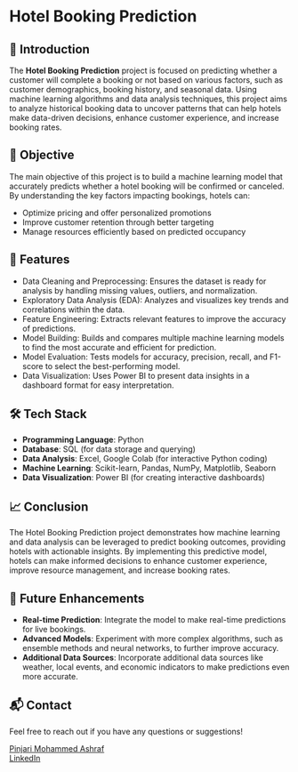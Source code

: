 # Hotel Booking Prediction

## 📘 Introduction
The **Hotel Booking Prediction** project is focused on predicting whether a customer will complete a booking or not based on various factors, such as customer demographics, booking history, and seasonal data. Using machine learning algorithms and data analysis techniques, this project aims to analyze historical booking data to uncover patterns that can help hotels make data-driven decisions, enhance customer experience, and increase booking rates.

## 🎯 Objective
The main objective of this project is to build a machine learning model that accurately predicts whether a hotel booking will be confirmed or canceled. By understanding the key factors impacting bookings, hotels can:
- Optimize pricing and offer personalized promotions
- Improve customer retention through better targeting
- Manage resources efficiently based on predicted occupancy

## 🧩 Features
- Data Cleaning and Preprocessing: Ensures the dataset is ready for analysis by handling missing values, outliers, and normalization.
- Exploratory Data Analysis (EDA): Analyzes and visualizes key trends and correlations within the data.
- Feature Engineering: Extracts relevant features to improve the accuracy of predictions.
- Model Building: Builds and compares multiple machine learning models to find the most accurate and efficient for prediction.
- Model Evaluation: Tests models for accuracy, precision, recall, and F1-score to select the best-performing model.
- Data Visualization: Uses Power BI to present data insights in a dashboard format for easy interpretation.

## 🛠️ Tech Stack
- **Programming Language**: Python
- **Database**: SQL (for data storage and querying)
- **Data Analysis**: Excel, Google Colab (for interactive Python coding)
- **Machine Learning**: Scikit-learn, Pandas, NumPy, Matplotlib, Seaborn
- **Data Visualization**: Power BI (for creating interactive dashboards)

## 📈 Conclusion
The Hotel Booking Prediction project demonstrates how machine learning and data analysis can be leveraged to predict booking outcomes, providing hotels with actionable insights. By implementing this predictive model, hotels can make informed decisions to enhance customer experience, improve resource management, and increase booking rates.

## 🚀 Future Enhancements
- **Real-time Prediction**: Integrate the model to make real-time predictions for live bookings.
- **Advanced Models**: Experiment with more complex algorithms, such as ensemble methods and neural networks, to further improve accuracy.
- **Additional Data Sources**: Incorporate additional data sources like weather, local events, and economic indicators to make predictions even more accurate.


## 📬 Contact
Feel free to reach out if you have any questions or suggestions!

[Pinjari Mohammed Ashraf](mailto:pinjarimohammedashraf@gmail.com)  
[LinkedIn](https://www.linkedin.com/in/pinjari-mohammed-ashraf-9767a3204/)

